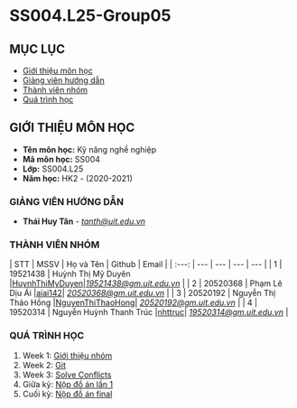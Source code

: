 # SS004.L25-Group05
## MỤC LỤC
* [ Giới thiệu môn học](#gioithieu)
* [ Giảng viên hướng dẫn](#giangvien)
* [ Thành viên nhóm](#thanhvien)
* [ Quá trình học](#quatrinh)

## GIỚI THIỆU MÔN HỌC
<a name="gioithieu"></a>
* **Tên môn học:** Kỹ năng nghề nghiệp
* **Mã môn học:** SS004
* **Lớp:** SS004.L25
* **Năm học:** HK2 - (2020-2021)

### GIẢNG VIÊN HƯỚNG DẪN
<a name="giangvien"></a>
* **Thái Huy Tân** - *tanth@uit.edu.vn*

### THÀNH VIÊN NHÓM
<a name="thanhvien"></a>
| STT | MSSV | Họ và Tên | Github | Email |
| :---: | --- | --- | --- | --- |
| 1 | 19521438 | Huỳnh Thị Mỹ Duyên |[HuynhThiMyDuyen](https://github.com/HuynhThiMyDuyen)|*19521438@gm.uit.edu.vn* |
| 2 | 20520368 | Phạm Lê Dịu Ái |[aiai142](https://github.com/aiai142)| *20520368@gm.uit.edu.vn* |
| 3 | 20520192 | Nguyễn Thị Thảo Hồng |[NguyenThiThaoHong](https://github.com/NguyenThiThaoHong)| *20520192@gm.uit.edu.vn* |
| 4 | 19520314 | Nguyễn Huỳnh Thanh Trúc |[nhttruc](https://github.com/nhttruc)| *19520314@gm.uit.edu.vn* |

### QUÁ TRÌNH HỌC
<a name="quatrinh"></a>
1. Week 1: [Giới thiệu nhóm](https://github.com/HuynhThiMyDuyen/SS004.L25-Group05/tree/main/Week01-Introduce)
2. Week 2: [Git](https://github.com/HuynhThiMyDuyen/SS004.L25-Group05/tree/main/Week02-Git)
3. Week 3: [Solve Conflicts](https://github.com/HuynhThiMyDuyen/SS004.L25-Group05/tree/main/Week03-SolveConflicts)
4. Giữa kỳ: [Nộp đồ án lần 1](https://github.com/HuynhThiMyDuyen/SS004.L25-Group05/tree/main/Bao-Cao-Lan-1)
5. Cuối kỳ: [Nộp đồ án final](https://github.com/HuynhThiMyDuyen/SS004.L25-Group05/tree/main/Do-An-Cuoi-Ky)
